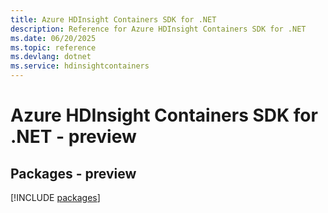 ```yaml
---
title: Azure HDInsight Containers SDK for .NET
description: Reference for Azure HDInsight Containers SDK for .NET
ms.date: 06/20/2025
ms.topic: reference
ms.devlang: dotnet
ms.service: hdinsightcontainers
---
```

# Azure HDInsight Containers SDK for .NET - preview
## Packages - preview
[!INCLUDE [packages](hdinsight-containers-index.md)]